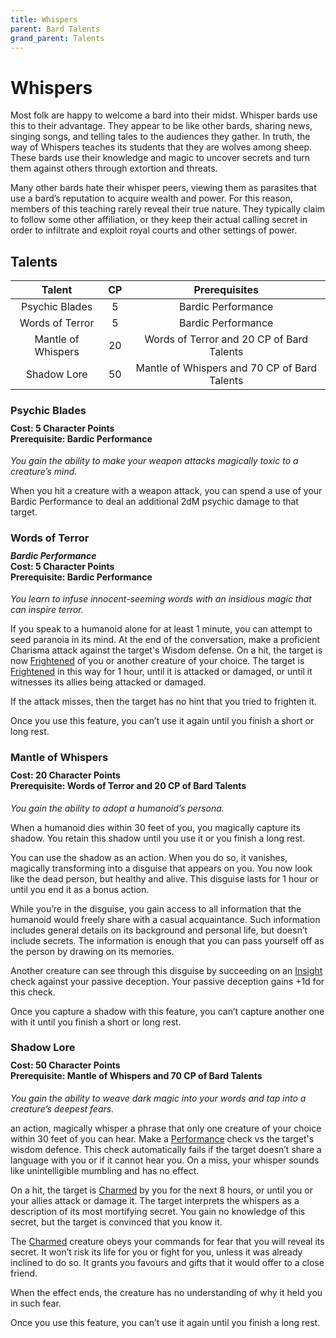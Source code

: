```yaml
---
title: Whispers
parent: Bard Talents
grand_parent: Talents
---
```


# Whispers
Most folk are happy to welcome a bard into their midst. Whisper bards use this to their advantage. They appear to be like other bards, sharing news, singing songs, and telling tales to the audiences they gather. In truth, the way of Whispers teaches its students that they are wolves among sheep. These bards use their knowledge and magic to uncover secrets and turn them against others through extortion and threats.

Many other bards hate their whisper peers, viewing them as parasites that use a bard’s reputation to acquire wealth and power. For this reason, members of this teaching rarely reveal their true nature. They typically claim to follow some other affiliation, or they keep their actual calling secret in order to infiltrate and exploit royal courts and other settings of power.

## Talents

| Talent | CP | Prerequisites |
|:------:|:--:|:-------------:|
| Psychic Blades     | 5  | Bardic Performance |
| Words of Terror    | 5  | Bardic Performance |
| Mantle of Whispers | 20 | Words of Terror and 20 CP of Bard Talents |
| Shadow Lore        | 50 | Mantle of Whispers and 70 CP of Bard Talents |

### Psychic Blades

<div style="margin-top:-10px;"></div>

#### **Cost:** 5 Character Points<br>**Prerequisite:** Bardic Performance
*You gain the ability to make your weapon attacks magically toxic to a creature’s mind.*

When you hit a creature with a weapon attack, you can spend a use of your Bardic Performance to deal an additional 2dM psychic damage to that target.

### Words of Terror

<div style="margin-top:-10px;"></div>

#### *Bardic Performance*<br>**Cost:** 5 Character Points<br>**Prerequisite:** Bardic Performance
*You learn to infuse innocent-seeming words with an insidious magic that can inspire terror.*

If you speak to a humanoid alone for at least 1 minute, you can attempt to seed paranoia in its mind. At the end of the conversation, make a proficient Charisma attack against the target's Wisdom defense. On a hit, the target is now [Frightened](https://stormchaserroleplaying.com/stormchaserRPG/Conditions/Frightened/) of you or another creature of your choice. The target is [Frightened](https://stormchaserroleplaying.com/stormchaserRPG/Conditions/Frightened/) in this way for 1 hour, until it is attacked or damaged, or until it witnesses its allies being attacked or damaged.

If the attack misses, then the target has no hint that you tried to frighten it.

Once you use this feature, you can’t use it again until you finish a short or long rest.

### Mantle of Whispers

<div style="margin-top:-10px;"></div>

#### **Cost:** 20 Character Points<br>**Prerequisite:** Words of Terror and 20 CP of Bard Talents
*You gain the ability to adopt a humanoid’s persona.*

When a humanoid dies within 30 feet of you, you magically capture its shadow. You retain this shadow until you use it or you finish a long rest.

You can use the shadow as an action. When you do so, it vanishes, magically transforming into a disguise that appears on you. You now look like the dead person, but healthy and alive. This disguise lasts for 1 hour or until you end it as a bonus action.

While you’re in the disguise, you gain access to all information that the humanoid would freely share with a casual acquaintance. Such information includes general details on its background and personal life, but doesn’t include secrets. The information is enough that you can pass yourself off as the person by drawing on its memories.

Another creature can see through this disguise by succeeding on an [Insight](https://stormchaserroleplaying.com/stormchaserRPG/Skills/Insight/) check against your passive deception. Your passive deception gains +1d for this check.

Once you capture a shadow with this feature, you can’t capture another one with it until you finish a short or long rest.

### Shadow Lore

<div style="margin-top:-10px;"></div>

#### **Cost:** 50 Character Points<br>**Prerequisite:** Mantle of Whispers and 70 CP of Bard Talents
*You gain the ability to weave dark magic into your words and tap into a creature’s deepest fears.*

an action, magically whisper a phrase that only one creature of your choice within 30 feet of you can hear. Make a [Performance](https://stormchaserroleplaying.com/stormchaserRPG/Skills/Performance/) check vs the target's wisdom defence. This check automatically fails if the target doesn’t share a language with you or if it cannot hear you. On a miss, your whisper sounds like unintelligible mumbling and has no effect.

On a hit, the target is [Charmed](https://stormchaserroleplaying.com/stormchaserRPG/Conditions/Charmed/) by you for the next 8 hours, or until you or your allies attack or damage it. The target interprets the whispers as a description of its most mortifying secret. You gain no knowledge of this secret, but the target is convinced that you know it.

The [Charmed](https://stormchaserroleplaying.com/stormchaserRPG/Conditions/Charmed/) creature obeys your commands for fear that you will reveal its secret. It won’t risk its life for you or fight for you, unless it was already inclined to do so. It grants you favours and gifts that it would offer to a close friend.

When the effect ends, the creature has no understanding of why it held you in such fear.

Once you use this feature, you can’t use it again until you finish a long rest.

